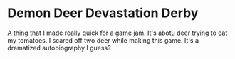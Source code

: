 # Demon Deer Devastation Derby
A thing that I made really quick for a game jam. 
It's abotu deer trying to eat my tomatoes. 
I scared off two deer while making this game. 
It's a dramatized autobiography I guess? 
